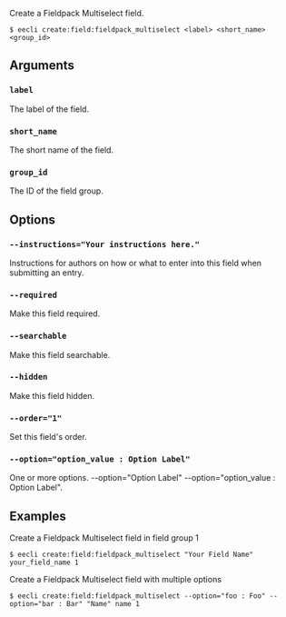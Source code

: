 Create a Fieldpack Multiselect field.

```
$ eecli create:field:fieldpack_multiselect <label> <short_name> <group_id>
```

## Arguments

### `label`

The label of the field.

### `short_name`

The short name of the field.

### `group_id`

The ID of the field group.

## Options

### `--instructions="Your instructions here."`

Instructions for authors on how or what to enter into this field when submitting an entry.

### `--required`

Make this field required.

### `--searchable`

Make this field searchable.

### `--hidden`

Make this field hidden.

### `--order="1"`

Set this field's order.

### `--option="option_value : Option Label"`

One or more options. --option="Option Label" --option="option_value : Option Label".

## Examples

Create a Fieldpack Multiselect field in field group 1

```
$ eecli create:field:fieldpack_multiselect "Your Field Name" your_field_name 1
```

Create a Fieldpack Multiselect field with multiple options

```
$ eecli create:field:fieldpack_multiselect --option="foo : Foo" --option="bar : Bar" "Name" name 1
```